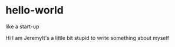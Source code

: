 # hello-world
like a start-up

Hi I am JeremyIt's a little bit stupid to write something about myself
